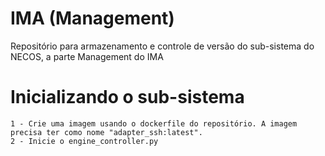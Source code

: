 # IMA (Management)
Repositório para armazenamento e controle de versão do sub-sistema do NECOS, a parte Management do IMA

# Inicializando o sub-sistema
    1 - Crie uma imagem usando o dockerfile do repositório. A imagem precisa ter como nome "adapter_ssh:latest".
    2 - Inicie o engine_controller.py

